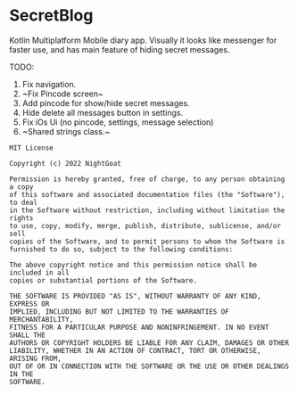# SecretBlog
Kotlin Multiplatform Mobile diary app. Visually it looks like messenger for faster use, and has main feature of hiding secret messages.

TODO:
1. Fix navigation.
2. ~Fix Pincode screen~
3. Add pincode for show/hide secret messages.
4. Hide delete all messages button in settings.
5. Fix iOs Ui (no pincode, settings, message selection)
6. ~Shared strings class.~

```
MIT License

Copyright (c) 2022 NightGoat

Permission is hereby granted, free of charge, to any person obtaining a copy
of this software and associated documentation files (the "Software"), to deal
in the Software without restriction, including without limitation the rights
to use, copy, modify, merge, publish, distribute, sublicense, and/or sell
copies of the Software, and to permit persons to whom the Software is
furnished to do so, subject to the following conditions:

The above copyright notice and this permission notice shall be included in all
copies or substantial portions of the Software.

THE SOFTWARE IS PROVIDED "AS IS", WITHOUT WARRANTY OF ANY KIND, EXPRESS OR
IMPLIED, INCLUDING BUT NOT LIMITED TO THE WARRANTIES OF MERCHANTABILITY,
FITNESS FOR A PARTICULAR PURPOSE AND NONINFRINGEMENT. IN NO EVENT SHALL THE
AUTHORS OR COPYRIGHT HOLDERS BE LIABLE FOR ANY CLAIM, DAMAGES OR OTHER
LIABILITY, WHETHER IN AN ACTION OF CONTRACT, TORT OR OTHERWISE, ARISING FROM,
OUT OF OR IN CONNECTION WITH THE SOFTWARE OR THE USE OR OTHER DEALINGS IN THE
SOFTWARE.
```
